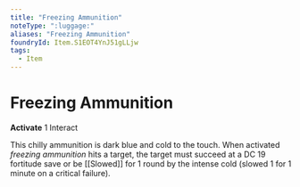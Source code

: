 ```yaml
---
title: "Freezing Ammunition"
noteType: ":luggage:"
aliases: "Freezing Ammunition"
foundryId: Item.S1EOT4YnJ51gLLjw
tags:
  - Item
---
```


# Freezing Ammunition

**Activate** 1 Interact

This chilly ammunition is dark blue and cold to the touch. When activated _freezing ammunition_ hits a target, the target must succeed at a DC 19 fortitude save or be [[Slowed]] for 1 round by the intense cold (slowed 1 for 1 minute on a critical failure).
